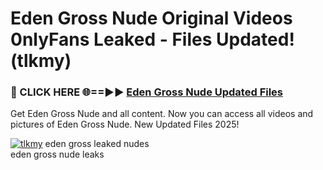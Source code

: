 # Eden Gross Nude Original Videos 0nlyFans Leaked - Files Updated! (tlkmy)

<h3>🔴 CLICK HERE 🌐==►► <a href="https://tinyurl.com/52m3yx9h" rel="nofollow">Eden Gross Nude Updated Files</a></h3>

Get Eden Gross Nude and all content. Now you can access all videos and pictures of Eden Gross Nude. New Updated Files 2025!

[![tlkmy](https://i.imgur.com/TnHtlc8.gif)](https://tinyurl.com/52m3yx9h)
eden gross leaked nudes<br>
eden gross nude leaks